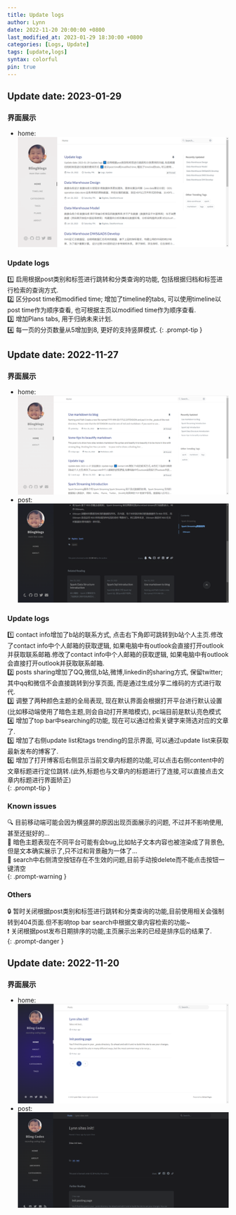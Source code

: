 ```yaml
---
title: Update logs
author: Lynn
date: 2022-11-20 20:00:00 +0800
last_modified_at: 2023-01-29 18:30:00 +0800
categories: [Logs, Update]
tags: [update,logs]
syntax: colorful 
pin: true
---
```


## Update date: 2023-01-29

### 界面展示

- home:
  ![img.png](/blog_imgs/update_logs/windows-2023-01-29-home.png)
### Update logs

>
1️⃣ 启用根据post类别和标签进行跳转和分类查询的功能, 包括根据归档和标签进行检索的查询方式.  
2️⃣ 区分post time和modified time; 增加了timeline的tabs, 可以使用timeline以post time作为顺序查看, 也可根据主页以modified time作为顺序查看.  
3️⃣ 增加Plans tabs, 用于归纳未来计划.   
4️⃣ 每一页的分页数量从5增加到8, 更好的支持竖屏模式.
{: .prompt-tip }

## Update date: 2022-11-27

### 界面展示

- home:
  ![img.png](/blog_imgs/update_logs/windows-2022-11-27-home.png)
- post:
  ![img.png](/blog_imgs/update_logs/windows-2022-11-27-post.png)

### Update logs

>
1️⃣ contact info增加了b站的联系方式, 点击右下角即可跳转到b站个人主页.修改了contact info中个人邮箱的获取逻辑, 如果电脑中有outlook会直接打开outlook并获取联系邮箱.修改了contact
info中个人邮箱的获取逻辑, 如果电脑中有outlook会直接打开outlook并获取联系邮箱.  
2️⃣ posts sharing增加了QQ,微信,b站,微博,linkedin的sharing方式, 保留twitter; 其中qq和微信不会直接跳转到分享页面, 而是通过生成分享二维码的方式进行取代.  
3️⃣ 调整了两种颜色主题的全局表现, 现在默认界面会根据打开平台进行默认设置(比如移动端使用了暗色主题,则会自动打开黑暗模式), pc端目前是默认亮色模式  
4️⃣ 增加了top bar中searching的功能, 现在可以通过检索关键字来筛选对应的文章了.  
5️⃣ 增加了右侧update list和tags trending的显示界面, 可以通过update list来获取最新发布的博客了.  
6️⃣ 增加了打开博客后右侧显示当前文章内标题的功能,可以点击右侧content中的文章标题进行定位跳转.(此外,标题也与文章内的标题进行了连接,可以直接点击文章内标题进行界面矫正)  
{: .prompt-tip }

### Known issues

>
🔍 目前移动端可能会因为横竖屏的原因出现页面展示的问题, 不过并不影响使用,甚至还挺好的...  
🐛 暗色主题表现在不同平台可能有会bug,比如帖子文本内容也被渲染成了背景色,但是文本确实展示了,只不过和背景融为一体了...  
🐛 search中右侧清空按钮存在不生效的问题,目前手动按delete而不能点击按钮一键清空  
{: .prompt-warning }

### Others

>
🔒 暂时关闭根据post类别和标签进行跳转和分类查询的功能,目前使用相关会强制转到404页面.但不影响top bar search中根据文章内容检索的功能~  
❗ 关闭根据post发布日期排序的功能,主页展示出来的已经是排序后的结果了.  
{: .prompt-danger }

## Update date: 2022-11-20

### 界面展示

- home:
  ![img.png](/blog_imgs/update_logs/windows-2022-11-20-home.png)
- post:
  ![img.png](/blog_imgs/update_logs/windows-2022-11-20-post.png)